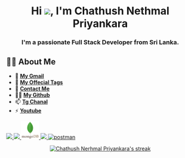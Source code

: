 <h1 align="center">Hi <img src="https://raw.githubusercontent.com/MartinHeinz/MartinHeinz/master/wave.gif" width="30px">, I'm Chathush Nethmal Priyankara</h1>
<h3 align="center">I'm a passionate Full Stack Developer from Sri Lanka.</h3>


## 🙋‍♂️ About Me

- 🔭 **[My Gmail](http://chathush.priyankara@gmail.com/)** 
- 🌱 **[My Offecial Tags](https://t.me/About_Imchathush/4)** 
- 👯 **[Contact Me](https://t.me/Imchathush)** 
- 👨‍💻 **[My Github](https://github.com/chathush999)** 
- 📫 **[Tg Chanal](https://t.me/About_Imchathush)** 
- ⚡ **[Youtube](https://www.youtube.com/channel/UCtAaUrtoi2oXJkclkMofwtg)** 



<p align="left"> 
    <a href="https://developer.mozilla.org/en-US/docs/Web/JavaScript" target="_blank"> <img src="https://img.icons8.com/color/48/000000/javascript.png"/> </a> 
    <a href="https://www.python.org" target="_blank"> <img src="https://img.icons8.com/color/48/000000/python.png"/> </a> 
     <a href="https://www.mongodb.com/" target="_blank"> <img src="https://raw.githubusercontent.com/devicons/devicon/master/icons/mongodb/mongodb-original-wordmark.svg" alt="mongodb" width="48" height="48"/> </a> 
    <a href="https://firebase.google.com/" target="_blank"> <img src="https://img.icons8.com/color/48/000000/firebase.png"/> </a> 
    <a href="https://postman.com" target="_blank"> <img src="https://www.vectorlogo.zone/logos/getpostman/getpostman-icon.svg" alt="postman" width="45" height="45"/> 

<p align="center">
    <a href="https://github.com/chathush999/github-readme-streak-stats">
        <img title="🔥 Get streak stats for your profile at git.io/streak-stats" alt="Chathush Nerhmal Priyankara's streak" src="https://github-readme-streak-stats.herokuapp.com/?user=SubhamRaoniar28&theme=black-ice&hide_border=true&stroke=0000&background=060A0CD0"/>
    </a>
</p>

